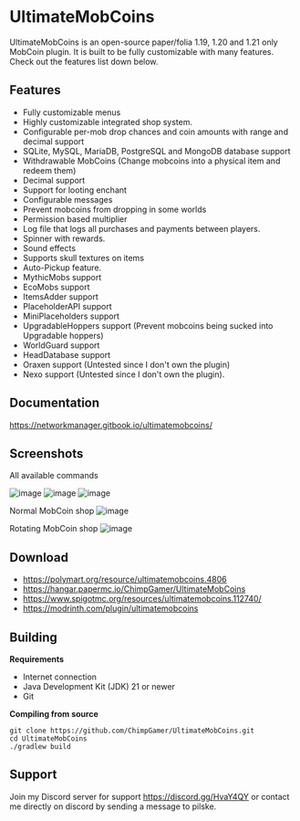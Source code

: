 # UltimateMobCoins

UltimateMobCoins is an open-source paper/folia 1.19, 1.20 and 1.21 only MobCoin plugin. It is built to be fully customizable with many features. Check out the features list down below.

## Features
- Fully customizable menus
- Highly customizable integrated shop system.
- Configurable per-mob drop chances and coin amounts with range and decimal support
- SQLite, MySQL, MariaDB, PostgreSQL and MongoDB database support
- Withdrawable MobCoins (Change mobcoins into a physical item and redeem them)
- Decimal support
- Support for looting enchant
- Configurable messages
- Prevent mobcoins from dropping in some worlds
- Permission based multiplier
- Log file that logs all purchases and payments between players.
- Spinner with rewards.
- Sound effects
- Supports skull textures on items
- Auto-Pickup feature.
- MythicMobs support
- EcoMobs support
- ItemsAdder support
- PlaceholderAPI support
- MiniPlaceholders support
- UpgradableHoppers support (Prevent mobcoins being sucked into Upgradable hoppers)
- WorldGuard support
- HeadDatabase support
- Oraxen support (Untested since I don't own the plugin)
- Nexo support (Untested since I don't own the plugin).

## Documentation
<https://networkmanager.gitbook.io/ultimatemobcoins/>

## Screenshots
All available commands

![image](https://github.com/ChimpGamer/UltimateMobCoins/assets/19960733/eb66f5ce-e921-4ac6-beb9-2cc5b1053d62)
![image](https://github.com/ChimpGamer/UltimateMobCoins/assets/19960733/b2d57df5-6ef5-4dba-b568-46b9791312ab)
![image](https://github.com/ChimpGamer/UltimateMobCoins/assets/19960733/d15a2358-df48-475b-9477-973e6396baca)

Normal MobCoin shop
![image](https://user-images.githubusercontent.com/19960733/236314990-c6e78d16-6827-467a-bf87-12181ad76660.png)

Rotating MobCoin shop
![image](https://user-images.githubusercontent.com/19960733/236315060-8d3102d1-4452-4640-ab2d-8903c4925970.png)

## Download
* <https://polymart.org/resource/ultimatemobcoins.4806>
* <https://hangar.papermc.io/ChimpGamer/UltimateMobCoins>
* <https://www.spigotmc.org/resources/ultimatemobcoins.112740/>
* <https://modrinth.com/plugin/ultimatemobcoins>

## Building

**Requirements**
- Internet connection
- Java Development Kit (JDK) 21 or newer
- Git

**Compiling from source**
```shell
git clone https://github.com/ChimpGamer/UltimateMobCoins.git
cd UltimateMobCoins
./gradlew build
```

## Support
Join my Discord server for support https://discord.gg/HvaY4QY or contact me directly on discord by sending a message to pilske.
